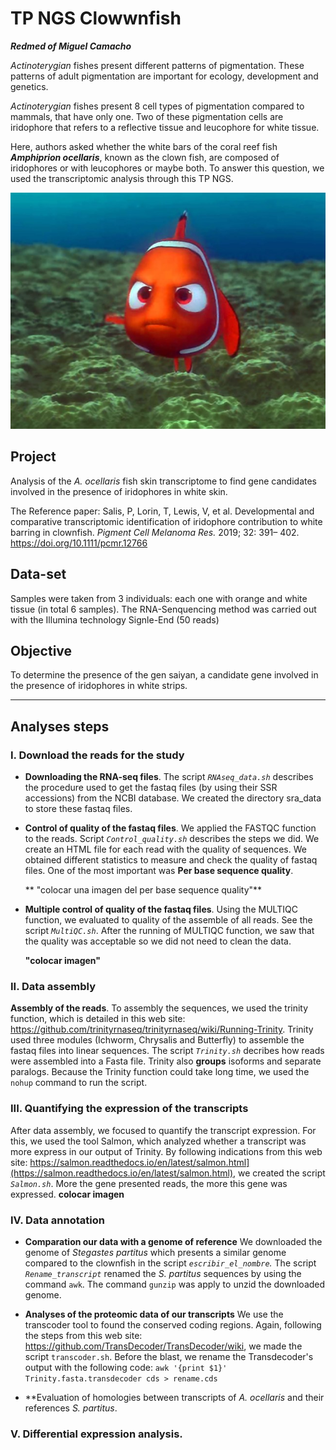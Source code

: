 # TP NGS Clowwnfish

_**Redmed of Miguel Camacho**_

_Actinoterygian_ fishes present different patterns of pigmentation. These patterns of adult pigmentation are important for ecology, development and genetics. 

_Actinoterygian_ fishes present 8 cell types of pigmentation compared  to mammals, that have only one. Two of these pigmentation cells are iridophore that refers to a reflective tissue and leucophore for white tissue.

Here, authors asked whether the white bars of the coral reef fish _**Amphiprion ocellaris**_, known as the clown fish, are composed of iridophores or with leucophores or maybe both. To answer this question, we used the transcriptomic analysis  through this TP NGS. 
 
 ![finding-nemactinoterygian fisheso](finding-nemo.jpg)

## Project      
Analysis of the _A. ocellaris_ fish skin transcriptome to find gene candidates involved in the presence of iridophores in white skin.

The Reference paper: Salis, P, Lorin, T, Lewis, V, et al. Developmental and comparative transcriptomic identification of iridophore contribution to white barring in clownfish. _Pigment Cell Melanoma Res._ 2019; 32: 391– 402. https://doi.org/10.1111/pcmr.12766

## Data-set 
Samples were taken from 3 individuals: each one with orange and white tissue (in total 6 samples).
The RNA-Senquencing method was carried out with the Illumina technology Signle-End (50 reads)

## Objective
 To determine the presence of the gen saiyan, a candidate gene involved in the presence of iridophores in white strips. 

---
## Analyses steps
### I. Download the reads for the study
  
  * **Downloading the RNA-seq files**. The script _`RNAseq_data.sh`_ describes the procedure used to get the fastaq files (by using their SSR accessions) from the NCBI database. We created the directory sra_data to store these fastaq files. 


  * **Control of quality of the fastaq files**. We applied the FASTQC function to the reads. Script _`Control_quality.sh`_  describes the steps we did. We create an HTML file for each read with the quality of sequences. We obtained different statistics to measure and check the quality of fastaq files. One of the most important was **Per base sequence quality**. 
 
	** "colocar una imagen del per base sequence quality"**
 
   * **Multiple control of quality of the fastaq files**.  Using the MULTIQC function, we evaluated to quality of the assemble of all reads. See the script _`MultiQC.sh`_. After the running of MULTIQC function, we saw that the quality was acceptable so we did not need to clean the data. 

		**"colocar imagen"**
 
 ### II. Data assembly
 **Assembly of the reads**.  To assembly the sequences, we used the trinity function, which is detailed in this web site: https://github.com/trinityrnaseq/trinityrnaseq/wiki/Running-Trinity. Trinity used three modules (Ichworm, Chrysalis and Butterfly) to assemble the fastaq files into linear sequences. The script _`Trinity.sh`_ decribes how reads were assembled into a Fasta file.  Trinity also **groups** isoforms and separate paralogs.
 	Because the Trinity function could take long time, we used the `nohup` command to run the script. 
 
 
 ### III. Quantifying the expression of the transcripts 
After data assembly, we focused to quantify the transcript expression. For this, we used the tool Salmon, which analyzed whether a transcript was more express in our output of Trinity. By following indications from this web site: https://salmon.readthedocs.io/en/latest/salmon.html](https://salmon.readthedocs.io/en/latest/salmon.html), we created the script _`Salmon.sh`_. More the gene presented reads, the more this gene was expressed. 
**colocar imagen**
 
 
 ### IV. Data annotation
 
 * **Comparation our data with a genome of reference** We downloaded the genome of _Stegastes partitus_ which presents a similar genome compared to the clownfish in the script _`escribir_el_nombre`._  The script _`Rename_transcript`_  renamed the _S. partitus_ sequences by using the command `awk`. The command `gunzip` was apply to unzid the downloaded genome. 

* **Analyses of the proteomic data of our transcripts** We use the transcoder tool to found the conserved coding regions. Again, following the steps from this web site:  https://github.com/TransDecoder/TransDecoder/wiki, we made the script `transcoder.sh`. 
   Before the blast, we rename the Transdecoder's output with the following code: 
	`awk '{print $1}' Trinity.fasta.transdecoder cds > rename.cds`
	
* **Evaluation of homologies between transcripts of _A. ocellaris_ and their references _S. partitus_. 

 
 ###  V. Differential expression analysis. 



